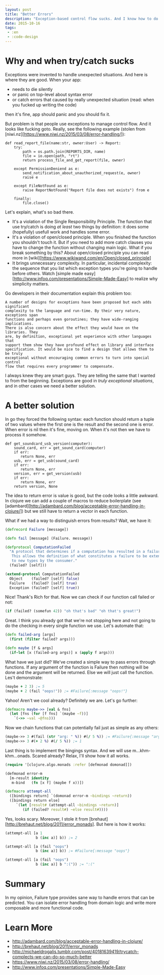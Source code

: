 ```yaml
---
layout: post
title: "Better Errors"
description: "Exception-based control flow sucks. And I know how to do it better."
date: 2015-10-16
tags:
 - :en
 - :code-design
---
```


Why and when try/catch sucks
============================

Exceptions were invented to handle unexpected situations. And here is
where they are good. When your app:
* needs to die silently 
* or panic on top-level about syntax error
* or catch errors that caused by really unexpected 
situation (read: when you fucked up writing the code)

then it's fine, app should panic and you should fix it.

But problem is that people use exceptions to manage control flow.
And it looks like fucking goto.  Really, see the following example
(stolen from [niwi.nz][https://www.niwi.nz/2015/03/08/error-handling/]):

```
def read_report_file(name:str, owner:User) -> Report:
    try:
        path = os.path.join(REPORTS_DIR, name)
        file = io.open(path, "rt")
        return process_file_and_get_report(file, owner)

    except PermissionDeniend as e:
        send_notification_about_unauthorized_request(e, owner)
        raise e

    except FileNotFound as e:
        raise ReportNotFound("Report file does not exists") from e

    finally:
        file.close()
```

Let's explain, what's so bad there.

* It's a violation of the Single Responsibility Principle. The function
that use try/catch is doing *at least* two things by definition: it does
some (hopefully) usefull work and handles some error.
* It's a violation of open/closed principle. When you finished the function
you shouldn't touch it. But if you need to add more catch clauses you
have to change the function without changing main logic. What if you
break something by this? About open/closed principle you can read more in
[wiki][https://www.wikiwand.com/en/Open/closed_principle]
* It brings unnecessary complexity. In particular, incidental complexity:
the sequence that you list which exception types you're going to handle
before others. Watch [simple made easy][http://www.infoq.com/presentations/Simple-Made-Easy]
to realize why simplicity matters.

Go developers in their documentation explain this problem too:

```
A number of designs for exceptions have been proposed but each adds significant
complexity to the language and run-time. By their very nature, exceptions span
functions and perhaps even goroutines; they have wide-ranging implications. 
There is also concern about the effect they would have on the libraries. They
are, by definition, exceptional yet experience with other languages that
support them show they have profound effect on library and interface
specification. It would be nice to find a design that allows them to be truly 
exceptional without encouraging common errors to turn into special control 
flow that requires every programmer to compensate.
```

I always knew they are smart guys. They are telling the same that I wanted to
from the beginning. Exceptions are good in *truly exceptional situations*, and
in other cases we need a better solution.

A better solution
=================

In go they forced the following syntax: each function should return a tuple
of two values where the first one is the result and the second one is error.
When error is nil then it's fine, moving on. When it's not then we have to
process it somehow.

```golang
def get_soundcard_usb_version(computer):
    sound_card, err = get_sound_card(computer)
    if err:
       return None, err
    usb, err = get_usb(sound_card)
    if err:
       return None, err
    version, err = get_version(usb)
    if err:
       return None, err
    return version, None
```

The idea to return error is value is good, but the code looks a little awkward.
In clojure we can add a couple of macros to reduce boilerplate
(see [adambard][http://adambard.com/blog/acceptable-error-handling-in-clojure/])
but we still have to return a vector in each function.

What if we had a way to distinguish errors from results? Wait, we have it:

```clojure
(defrecord Failure [message])

(defn fail [message] (Failure. message))

(defprotocol ComputationFailed
  "A protocol that determines if a computation has resulted in a failure.
   This allows the definition of what constitutes a failure to be extended
   to new types by the consumer."
  (failed? [self]))

(extend-protocol ComputationFailed
  Object    (failed? [self] false)
  Failure   (failed? [self] true)
  Exception (failed? [self] true))
```

Nice! Thank's Rich for that. Now we can check if our function call failed
or not:

```clojure
(if (failed? (somefun 42)) "oh that's bad" "oh that's great!")
```

Great. I think you already got that we're not stopping here and not
going to do the checking in every single function we use.
Let's automate that:

```clojure
(defn failed-arg [args]
  (first (filter failed? args)))

(defn maybe [f & args]
  (if-let [x (failed-arg args)] x (apply f args)))
```

What have we just did? We've created a simple way to pass
errors through functions. If any argument of the function is Failure
then nothing will be done and the argument will be returned. Else
we will just call the function. Les't demonstrate:

```clojure
(maybe + 2 3) ;= 5
(maybe + 2 (fail "oops!")) ;= #Failure{:message "oops!"}
```

Yahoo! Aren't we cool already? Definitely we are. Let's go further:

```clojure
(defmacro maybe->> [val & fns]
  (let [fns (for [f fns] `(maybe ~f))]
    `(->> ~val ~@fns)))
```

Now we chain functions that can potentially fail just as simple as any others:

```clojure
(maybe->> 3 #(fail (str "arg: " %)) #(/ 5 %)) ;= #Failure{:message "arg: 3"}
(maybe->> 3 #(+ 2 %) #(/ 5 %)) ;= 1
```

Last thing is to implement the bingings syntax. And we will use
m...khm-khm...onads. Scared already? Relax, I'll show how it all works.

```clojure
(require '[clojure.algo.monads :refer [defmonad domonad]])

(defmonad error-m 
  [m-result identity
   m-bind   (fn [x f] (maybe f x))])

(defmacro attempt-all 
  ([bindings return] `(domonad error-m ~bindings ~return))
  ([bindings return else]
     `(let [result# (attempt-all ~bindings ~return)]
        (if (failed? result#) ~else result#))))
```

Yes, looks scary. Moreover, I stole it 
from [brehaut][http://brehaut.net/blog/2011/error_monads]. But here is how
it works:

```clojure
(attempt-all [a 1
              b (inc a)] b)) ;= 2

(attempt-all [a (fail "oops")
              b (inc a)] b)) ;= #Failure{:message "oops"}

(attempt-all [a (fail "oops")
              b (inc a)] b ":(")) ;= ":("
```

Summary
=======

In my opinion, Failure type provides sane way to handle errors that
can be predicted. You can isolate error handling from domain logic and
write more composable and more functional code.

Learn More
==========

* <http://adambard.com/blog/acceptable-error-handling-in-clojure/>
* <http://brehaut.net/blog/2011/error_monads>
* <http://michaeldrogalis.tumblr.com/post/40181639419/trycatch-complects-we-can-do-so-much-better>
* <https://www.niwi.nz/2015/03/08/error-handling/>
* <http://www.infoq.com/presentations/Simple-Made-Easy>
